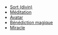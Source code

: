 - [Sort (divin)](../../../2.%20Talents/1.%20Talent%20de%20base/Sorts.md#Sort%20(divin))
- [Méditation](../../../2.%20Talents/2.%20Talent%20amméliorant%20un%20talent%20de%20base/Sorts/divin/Méditation.md)
- [Avatar](../../../2.%20Talents/2.%20Talent%20amméliorant%20un%20talent%20de%20base/Sorts/divin/Avatar.md)
- [Bénédiction magique](../../../2.%20Talents/2.%20Talent%20amméliorant%20un%20talent%20de%20base/Sorts/divin/Bénédiction%20magique.md)
- [Miracle](../../../2.%20Talents/2.%20Talent%20amméliorant%20un%20talent%20de%20base/Sorts/divin/Miracle.md)